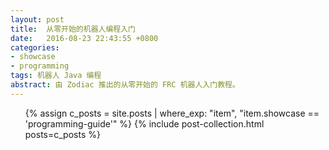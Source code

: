 ```yaml
---		
layout: post		
title:  从零开始的机器人编程入门
date:   2016-08-23 22:43:55 +0800		
categories:
- showcase
- programming
tags: 机器人 Java 编程
abstract: 由 Zodiac 推出的从零开始的 FRC 机器人入门教程。
---
```


<ul>
  {% assign c_posts = site.posts | where_exp: "item", "item.showcase == 'programming-guide'" %}
  {% include post-collection.html posts=c_posts %}
</ul>
